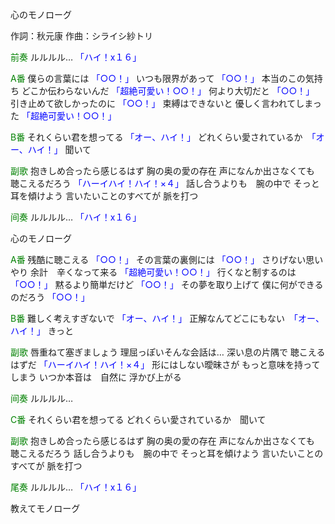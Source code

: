 心のモノローグ

作詞：秋元康
作曲：シライシ紗トリ

<font color=green>前奏</font>
ルルルル…
<font color=blue>「ハイ！x１６」</font> 

<font color=green>A番</font>
僕らの言葉には <font color=blue>「○○！」</font> 
いつも限界があって <font color=blue>「○○！」</font> 
本当のこの気持ち
どこか伝わらないんだ <font color=blue>「超絶可愛い！○○！」</font> 
何より大切だと <font color=blue>「○○！」</font> 
引き止めて欲しかったのに <font color=blue>「○○！」</font> 
束縛はできないと
優しく言われてしまった <font color=blue>「超絶可愛い！○○！」</font> 

<font color=green>B番</font>
それくらい君を想ってる <font color=blue>「オー、ハイ！」</font>
どれくらい愛されているか　<font color=blue>「オー、ハイ！」</font>
聞いて

<font color=green>副歌</font>
抱きしめ合ったら感じるはず
胸の奥の愛の存在
声になんか出さなくても
聴こえるだろう <font color=blue>「ハーイハイ！ハイ！×４」</font> 
話し合うよりも　腕の中で
そっと耳を傾けよう
言いたいことのすべてが
脈を打つ

<font color=green>间奏</font>
ルルルル…
<font color=blue>「ハイ！x１６」</font> 

心のモノローグ

<font color=green>A番</font>
残酷に聴こえる <font color=blue>「○○！」</font> 
その言葉の裏側には <font color=blue>「○○！」</font> 
さりげない思いやり
余計　辛くなって来る <font color=blue>「超絶可愛い！○○！」</font> 
行くなと制するのは <font color=blue>「○○！」</font> 
黙るより簡単だけど <font color=blue>「○○！」</font> 
その夢を取り上げて
僕に何ができるのだろう <font color=blue>「○○！」</font> 

<font color=green>B番</font>
難しく考えすぎないで <font color=blue>「オー、ハイ！」</font> 
正解なんてどこにもない　<font color=blue>「オー、ハイ！」</font>
きっと

<font color=green>副歌</font>
唇重ねて塞ぎましょう
理屈っぽいそんな会話は…
深い息の片隅で
聴こえるはずだ <font color=blue>「ハーイハイ！ハイ！×４」</font> 
形にはしない曖昧さが
もっと意味を持ってしまう
いつか本音は　自然に
浮かび上がる

<font color=green>间奏</font>
ルルルル…

<font color=green>C番</font>
それくらい君を想ってる
どれくらい愛されているか　聞いて

<font color=green>副歌</font>
抱きしめ合ったら感じるはず
胸の奥の愛の存在
声になんか出さなくても
聴こえるだろう
話し合うよりも　腕の中で
そっと耳を傾けよう
言いたいことのすべてが
脈を打つ

<font color=green>尾奏</font>
ルルルル…
<font color=blue>「ハイ！x１６」</font> 

教えてモノローグ
